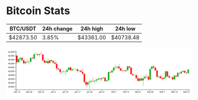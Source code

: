 # Bitcoin Stats

BTC/USDT|24h change|24h high|24h low|
|---|---|---|---|
|$42873.50|3.85%|$43361.00|$40738.48|

<img src="./chart.svg">
